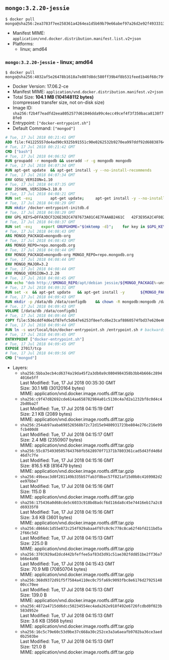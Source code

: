 ## `mongo:3.2.20-jessie`

```console
$ docker pull mongo@sha256:2ea3783f7ee258361a4264ea1d5b69b79e66abef97a26d2e92f493331368c9c9
```

-	Manifest MIME: `application/vnd.docker.distribution.manifest.list.v2+json`
-	Platforms:
	-	linux; amd64

### `mongo:3.2.20-jessie` - linux; amd64

```console
$ docker pull mongo@sha256:4032af5e26478b1618a7e807d8dc580ff39b4f8b531feed1b46f68c79fe6a033
```

-	Docker Version: 17.06.2-ce
-	Manifest MIME: `application/vnd.docker.distribution.manifest.v2+json`
-	Total Size: **104.1 MB (104148112 bytes)**  
	(compressed transfer size, not on-disk size)
-	Image ID: `sha256:f2b4f7eadfd2eea8052577d61046dda99c4ecc49cef4f3f350baca8138f78fe0`
-	Entrypoint: `["docker-entrypoint.sh"]`
-	Default Command: `["mongod"]`

```dockerfile
# Tue, 17 Jul 2018 00:21:41 GMT
ADD file:f41225557de4ad90c9325b91551c90e0262532b9270ea997ddf92d688387649e in / 
# Tue, 17 Jul 2018 00:21:42 GMT
CMD ["bash"]
# Tue, 17 Jul 2018 04:06:52 GMT
RUN groupadd -r mongodb && useradd -r -g mongodb mongodb
# Tue, 17 Jul 2018 04:07:34 GMT
RUN apt-get update 	&& apt-get install -y --no-install-recommends 		ca-certificates 		jq 		numactl 	&& rm -rf /var/lib/apt/lists/*
# Tue, 17 Jul 2018 04:07:34 GMT
ENV GOSU_VERSION=1.10
# Tue, 17 Jul 2018 04:07:35 GMT
ENV JSYAML_VERSION=3.10.0
# Tue, 17 Jul 2018 04:08:21 GMT
RUN set -ex; 		apt-get update; 	apt-get install -y --no-install-recommends 		wget 	; 	rm -rf /var/lib/apt/lists/*; 		dpkgArch="$(dpkg --print-architecture | awk -F- '{ print $NF }')"; 	wget -O /usr/local/bin/gosu "https://github.com/tianon/gosu/releases/download/$GOSU_VERSION/gosu-$dpkgArch"; 	wget -O /usr/local/bin/gosu.asc "https://github.com/tianon/gosu/releases/download/$GOSU_VERSION/gosu-$dpkgArch.asc"; 	export GNUPGHOME="$(mktemp -d)"; 	gpg --keyserver ha.pool.sks-keyservers.net --recv-keys B42F6819007F00F88E364FD4036A9C25BF357DD4; 	gpg --batch --verify /usr/local/bin/gosu.asc /usr/local/bin/gosu; 	rm -r "$GNUPGHOME" /usr/local/bin/gosu.asc; 	chmod +x /usr/local/bin/gosu; 	gosu nobody true; 		wget -O /js-yaml.js "https://github.com/nodeca/js-yaml/raw/${JSYAML_VERSION}/dist/js-yaml.js"; 		apt-get purge -y --auto-remove wget
# Tue, 17 Jul 2018 04:08:29 GMT
RUN mkdir /docker-entrypoint-initdb.d
# Tue, 17 Jul 2018 04:08:29 GMT
ENV GPG_KEYS=DFFA3DCF326E302C4787673A01C4E7FAAAB2461C 	42F3E95A2C4F08279C4960ADD68FA50FEA312927
# Tue, 17 Jul 2018 04:08:37 GMT
RUN set -ex; 	export GNUPGHOME="$(mktemp -d)"; 	for key in $GPG_KEYS; do 		gpg --keyserver ha.pool.sks-keyservers.net --recv-keys "$key"; 	done; 	gpg --export $GPG_KEYS > /etc/apt/trusted.gpg.d/mongodb.gpg; 	rm -r "$GNUPGHOME"; 	apt-key list
# Tue, 17 Jul 2018 04:08:43 GMT
ARG MONGO_PACKAGE=mongodb-org
# Tue, 17 Jul 2018 04:08:43 GMT
ARG MONGO_REPO=repo.mongodb.org
# Tue, 17 Jul 2018 04:08:44 GMT
ENV MONGO_PACKAGE=mongodb-org MONGO_REPO=repo.mongodb.org
# Tue, 17 Jul 2018 04:08:44 GMT
ENV MONGO_MAJOR=3.2
# Tue, 17 Jul 2018 04:08:44 GMT
ENV MONGO_VERSION=3.2.20
# Tue, 17 Jul 2018 04:08:45 GMT
RUN echo "deb http://$MONGO_REPO/apt/debian jessie/${MONGO_PACKAGE%-unstable}/$MONGO_MAJOR main" | tee "/etc/apt/sources.list.d/${MONGO_PACKAGE%-unstable}.list"
# Tue, 17 Jul 2018 04:09:31 GMT
RUN set -x 	&& apt-get update 	&& apt-get install -y 		${MONGO_PACKAGE}=$MONGO_VERSION 		${MONGO_PACKAGE}-server=$MONGO_VERSION 		${MONGO_PACKAGE}-shell=$MONGO_VERSION 		${MONGO_PACKAGE}-mongos=$MONGO_VERSION 		${MONGO_PACKAGE}-tools=$MONGO_VERSION 	&& rm -rf /var/lib/apt/lists/* 	&& rm -rf /var/lib/mongodb 	&& mv /etc/mongod.conf /etc/mongod.conf.orig
# Tue, 17 Jul 2018 04:09:43 GMT
RUN mkdir -p /data/db /data/configdb 	&& chown -R mongodb:mongodb /data/db /data/configdb
# Tue, 17 Jul 2018 04:09:43 GMT
VOLUME [/data/db /data/configdb]
# Tue, 17 Jul 2018 04:09:44 GMT
COPY file:536cddf4d6e1f87efc5d647e6253f8eefcd6e23caf8860574fbd37e620e4683f in /usr/local/bin/ 
# Tue, 17 Jul 2018 04:09:44 GMT
RUN ln -s usr/local/bin/docker-entrypoint.sh /entrypoint.sh # backwards compat
# Tue, 17 Jul 2018 04:09:45 GMT
ENTRYPOINT ["docker-entrypoint.sh"]
# Tue, 17 Jul 2018 04:09:45 GMT
EXPOSE 27017/tcp
# Tue, 17 Jul 2018 04:09:56 GMT
CMD ["mongod"]
```

-	Layers:
	-	`sha256:5bba3ecb4cd6374a19da45f2a3db0a9c0804984358b3bb4b666c28944016e5ff`  
		Last Modified: Tue, 17 Jul 2018 00:35:30 GMT  
		Size: 30.1 MB (30120164 bytes)  
		MIME: application/vnd.docker.image.rootfs.diff.tar.gzip
	-	`sha256:c9f47d82692cde614aa658782984a01c5130c4a7d2a1232bf8c0d4c42bd0ba2f`  
		Last Modified: Tue, 17 Jul 2018 04:15:19 GMT  
		Size: 2.1 KB (2089 bytes)  
		MIME: application/vnd.docker.image.rootfs.diff.tar.gzip
	-	`sha256:254ab97aaba698526568b72c72d15e9480931723be804e276c216e99fcb400d8`  
		Last Modified: Tue, 17 Jul 2018 04:15:17 GMT  
		Size: 2.4 MB (2350907 bytes)  
		MIME: application/vnd.docker.image.rootfs.diff.tar.gzip
	-	`sha256:55c87549305057643760fb5628970f71371b7803361cad5d43fd4d6d46d7c7fe`  
		Last Modified: Tue, 17 Jul 2018 04:15:16 GMT  
		Size: 816.5 KB (816479 bytes)  
		MIME: application/vnd.docker.image.rootfs.diff.tar.gzip
	-	`sha256:49beac3d0f281149b335b57fab3f8bac57f821af15d0b8c4169982d2ee97bbe7`  
		Last Modified: Tue, 17 Jul 2018 04:15:16 GMT  
		Size: 115.0 B  
		MIME: application/vnd.docker.image.rootfs.diff.tar.gzip
	-	`sha256:175436a0d68cde5c6033c918bd8adcf6d116da8c45e74416eb17a2c8d69335f8`  
		Last Modified: Tue, 17 Jul 2018 04:15:16 GMT  
		Size: 3.6 KB (3601 bytes)  
		MIME: application/vnd.docker.image.rootfs.diff.tar.gzip
	-	`sha256:d866dc1d55e872c254f929abaa4f97c0c9c778c8ca62f4bfd211bd5a2f66c5d2`  
		Last Modified: Tue, 17 Jul 2018 04:15:13 GMT  
		Size: 225.0 B  
		MIME: application/vnd.docker.image.rootfs.diff.tar.gzip
	-	`sha256:3701929ad2dcd442bfeffee5af83d3d91c51ae302fdd851be2ff36a7b66e4a98`  
		Last Modified: Tue, 17 Jul 2018 04:15:43 GMT  
		Size: 70.9 MB (70850704 bytes)  
		MIME: application/vnd.docker.image.rootfs.diff.tar.gzip
	-	`sha256:368d9372d91f5f7584a4110ec0c75fa69c9093fbc8e6176d2792514800cc70ee`  
		Last Modified: Tue, 17 Jul 2018 04:15:13 GMT  
		Size: 139.0 B  
		MIME: application/vnd.docker.image.rootfs.diff.tar.gzip
	-	`sha256:4872a4715dd6dcc50234554ec4ada262e918f492e6726fcdbd0f023b583d952e`  
		Last Modified: Tue, 17 Jul 2018 04:15:13 GMT  
		Size: 3.6 KB (3568 bytes)  
		MIME: application/vnd.docker.image.rootfs.diff.tar.gzip
	-	`sha256:16c5c79e60c53d9be37c668a30c252ce3a3a6aeafb9702ba36ce3aed0b2503be`  
		Last Modified: Tue, 17 Jul 2018 04:15:13 GMT  
		Size: 121.0 B  
		MIME: application/vnd.docker.image.rootfs.diff.tar.gzip
